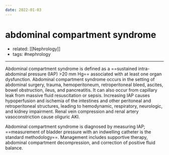 ```yaml
---
date: 2022-01-03
---
```


# abdominal compartment syndrome

- related: [[Nephrology]]
- tags: #nephrology
---

Abdominal compartment syndrome is defined as a ==sustained intra-abdominal pressure (IAP) >20 mm Hg== associated with at least one organ dysfunction. Abdominal compartment syndrome occurs in the setting of abdominal surgery, trauma, hemoperitoneum, retroperitoneal bleed, ascites, bowel obstruction, ileus, and pancreatitis. It can also occur from capillary leak from massive fluid resuscitation or sepsis. Increasing IAP causes hypoperfusion and ischemia of the intestines and other peritoneal and retroperitoneal structures, leading to hemodynamic, respiratory, neurologic, and kidney impairment. Renal vein compression and renal artery vasoconstriction cause oliguric AKI.

Abdominal compartment syndrome is diagnosed by measuring IAP; ==measurement of bladder pressure with an indwelling catheter is the standard methodology==. Management includes supportive therapy, abdominal compartment decompression, and correction of positive fluid balance.
